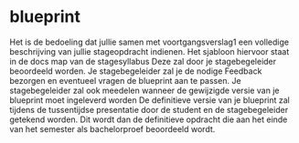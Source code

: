 # blueprint

Het is de bedoeling dat jullie samen met voortgangsverslag1 een volledige beschrijving van jullie stageopdracht indienen. Het sjabloon hiervoor staat in de docs map van de stagesyllabus
Deze zal door je stagebegeleider beoordeeld worden. Je stagebegeleider zal je de nodige Feedback bezorgen en eventueel vragen de blueprint aan te passen. Je stagebegeleider zal ook meedelen wanneer de gewijzigde versie van je blueprint moet ingeleverd worden
De definitieve versie van je blueprint zal tijdens de tussentijdse presentatie door de student en de stagebegeleider getekend worden.
Dit wordt dan de definitieve opdracht die aan het einde van het semester als bachelorproef beoordeeld wordt.